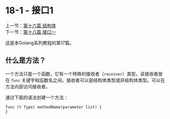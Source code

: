 
18-1 - 接口1  
========================

上一节：[第十六篇 结构体](/docs/golang_tutorial_16.md)  
下一节：[第十八篇 接口一](/docs/golang_tutorial_18.md)  

这是本Golang系列教程的第17篇。   

## 什么是方法？  

一个方法只是一个函数，它有一个特殊的接收者（`receiver`）类型，该接收者放在 `func` 关键字和函数名之间。接收者可以是结构体类型或非结构体类型。可以在方法内部访问接收者。  

通过下面的语法创建一个方法：  

```golang
func (t Type) methodName(parameter list) {  
}
```
